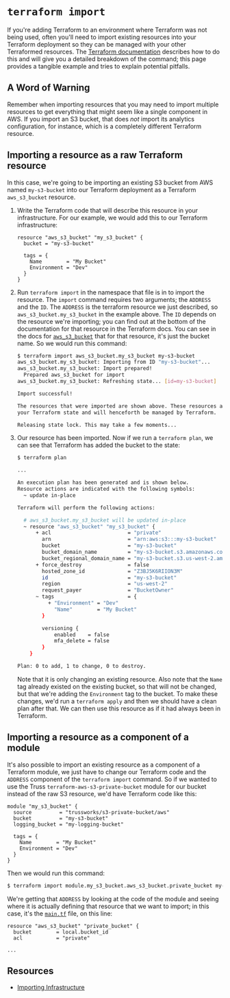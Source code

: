 # `terraform import`

If you're adding Terraform to an environment where Terraform was not being
used, often you'll need to import existing resources into your Terraform
deployment so they can be managed with your other Terraformed resources.
The [Terraform documentation](https://www.terraform.io/docs/import/index.html)
describes how to do this and will give you a detailed breakdown of the
command; this page provides a tangible example and tries to explain potential
pitfalls.

## A Word of Warning

Remember when importing resources that you may need to import multiple
resources to get everything that might seem like a single component in
AWS. If you import an S3 bucket, that does *not* import its analytics
configuration, for instance, which is a completely different Terraform
resource.

## Importing a resource as a raw Terraform resource

In this case, we're going to be importing an existing S3 bucket from AWS
named `my-s3-bucket` into our Terraform deployment as a Terraform
`aws_s3_bucket` resource.

1. Write the Terraform code that will describe this resource in your
   infrastructure. For our example, we would add this to our Terraform
   infrastructure:

   ```hcl
   resource "aws_s3_bucket" "my_s3_bucket" {
     bucket = "my-s3-bucket"

     tags = {
       Name        = "My Bucket"
       Environment = "Dev"
     }
   }
   ```

1. Run `terraform import` in the namespace that file is in to import the
   resource. The `import` command requires two arguments; the `ADDRESS` and
   the `ID`. The `ADDRESS` is the terraform resource we just described, so
   `aws_s3_bucket.my_s3_bucket` in the example above. The `ID` depends on
   the resource we're importing; you can find out at the bottom of the
   documentation for that resource in the Terraform docs. You can see in the
   docs for
   [`aws_s3_bucket`](https://registry.terraform.io/providers/hashicorp/aws/latest/docs/resources/s3_bucket#import)
   that for that resource, it's just the bucket name. So we would run this
   command:

   ```bash
   $ terraform import aws_s3_bucket.my_s3_bucket my-s3-bucket
   aws_s3_bucket.my_s3_bucket: Importing from ID "my-s3-bucket"...
   aws_s3_bucket.my_s3_bucket: Import prepared!
     Prepared aws_s3_bucket for import
   aws_s3_bucket.my_s3_bucket: Refreshing state... [id=my-s3-bucket]

   Import successful!

   The resources that were imported are shown above. These resources are now in
   your Terraform state and will henceforth be managed by Terraform.

   Releasing state lock. This may take a few moments...
   ```

1. Our resource has been imported. Now if we run a `terraform plan`, we
   can see that Terraform has added the bucket to the state:

   ```bash
   $ terraform plan

   ...

   An execution plan has been generated and is shown below.
   Resource actions are indicated with the following symbols:
     ~ update in-place

   Terraform will perform the following actions:

     # aws_s3_bucket.my_s3_bucket will be updated in-place
     ~ resource "aws_s3_bucket" "my_s3_bucket" {
         + acl                         = "private"
           arn                         = "arn:aws:s3:::my-s3-bucket"
           bucket                      = "my-s3-bucket"
           bucket_domain_name          = "my-s3-bucket.s3.amazonaws.com"
           bucket_regional_domain_name = "my-s3-bucket.s3.us-west-2.amazonaws.com"
         + force_destroy               = false
           hosted_zone_id              = "Z3BJ5K6RIION3M"
           id                          = "my-s3-bucket"
           region                      = "us-west-2"
           request_payer               = "BucketOwner"
         ~ tags                        = {
             + "Environment" = "Dev"
               "Name"        = "My Bucket"
           }

           versioning {
               enabled    = false
               mfa_delete = false
           }
       }

   Plan: 0 to add, 1 to change, 0 to destroy.
   ```

   Note that it is only changing an existing resource. Also note that the
   `Name` tag already existed on the existing bucket, so that will not be
   changed, but that we're adding the `Environment` tag to the bucket. To
   make these changes, we'd run a `terraform apply` and then we should have
   a clean plan after that. We can then use this resource as if it had
   always been in Terraform.

## Importing a resource as a component of a module

It's also possible to import an existing resource as a component of a
Terraform module, we just have to change our Terraform code and the
`ADDRESS` component of the `terraform import` command. So if we wanted
to use the Truss `terraform-aws-s3-private-bucket` module for our bucket
instead of the raw S3 resource, we'd have Terraform code like this:

```hcl
module "my_s3_bucket" {
  source         = "trussworks/s3-private-bucket/aws"
  bucket         = "my-s3-bucket"
  logging_bucket = "my-logging-bucket"

  tags = {
    Name        = "My Bucket"
    Environment = "Dev"
  }
}
```

Then we would run this command:

```bash
$ terraform import module.my_s3_bucket.aws_s3_bucket.private_bucket my-s3-bucket
```

We're getting that `ADDRESS` by looking at the code of the module and
seeing where it is actually defining that resource that we want to import;
in this case, it's the
[`main.tf`](https://github.com/trussworks/terraform-aws-s3-private-bucket/blob/master/main.tf)
file, on this line:

```hcl
resource "aws_s3_bucket" "private_bucket" {
  bucket        = local.bucket_id
  acl           = "private"

...
```

## Resources

- [Importing Infrastructure](https://www.terraform.io/docs/import/index.html)
